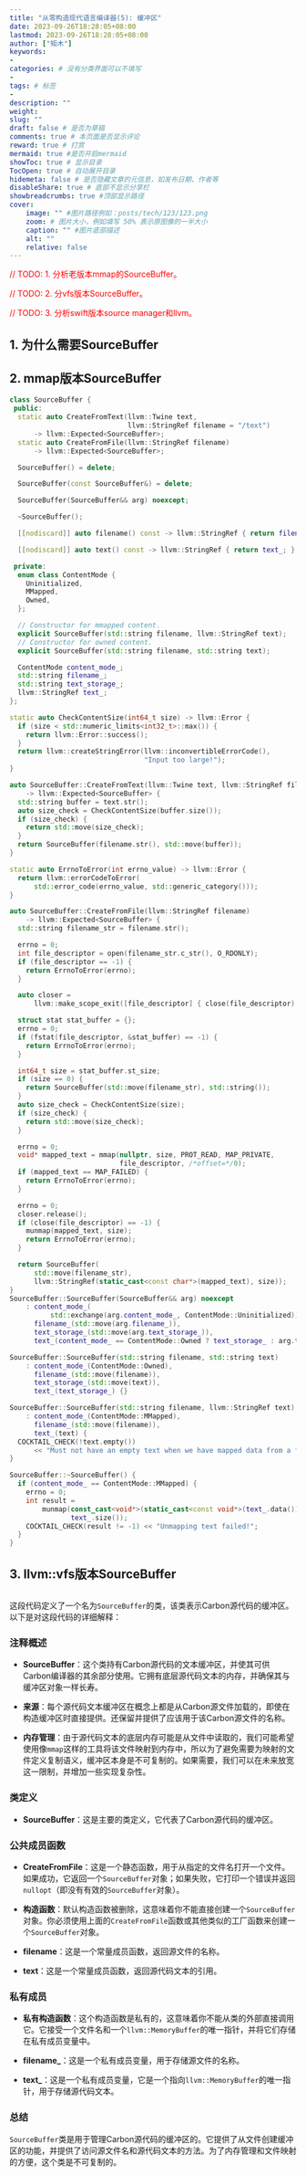 ```yaml
---
title: "从零构造现代语言编译器(5): 缓冲区"
date: 2023-09-26T18:28:05+08:00
lastmod: 2023-09-26T18:28:05+08:00
author: ["矩木"]
keywords: 
- 
categories: # 没有分类界面可以不填写
- 
tags: # 标签
- 
description: ""
weight:
slug: ""
draft: false # 是否为草稿
comments: true # 本页面是否显示评论
reward: true # 打赏
mermaid: true #是否开启mermaid
showToc: true # 显示目录
TocOpen: true # 自动展开目录
hidemeta: false # 是否隐藏文章的元信息，如发布日期、作者等
disableShare: true # 底部不显示分享栏
showbreadcrumbs: true #顶部显示路径
cover:
    image: "" #图片路径例如：posts/tech/123/123.png
    zoom: # 图片大小，例如填写 50% 表示原图像的一半大小
    caption: "" #图片底部描述
    alt: ""
    relative: false
---
```


<font color="red">

// TODO: 1. 分析老版本mmap的SourceBuffer。

// TODO: 2. 分vfs版本SourceBuffer。

// TODO: 3. 分析swift版本source manager和llvm。

</font>

## 1. 为什么需要SourceBuffer


## 2. mmap版本SourceBuffer

```cpp
class SourceBuffer {
 public:
  static auto CreateFromText(llvm::Twine text,
                             llvm::StringRef filename = "/text")
      -> llvm::Expected<SourceBuffer>;
  static auto CreateFromFile(llvm::StringRef filename)
      -> llvm::Expected<SourceBuffer>;

  SourceBuffer() = delete;

  SourceBuffer(const SourceBuffer&) = delete;

  SourceBuffer(SourceBuffer&& arg) noexcept;

  ~SourceBuffer();

  [[nodiscard]] auto filename() const -> llvm::StringRef { return filename_; }

  [[nodiscard]] auto text() const -> llvm::StringRef { return text_; }

 private:
  enum class ContentMode {
    Uninitialized,
    MMapped,
    Owned,
  };

  // Constructor for mmapped content.
  explicit SourceBuffer(std::string filename, llvm::StringRef text);
  // Constructor for owned content.
  explicit SourceBuffer(std::string filename, std::string text);

  ContentMode content_mode_;
  std::string filename_;
  std::string text_storage_;
  llvm::StringRef text_;
};
```

```cpp
static auto CheckContentSize(int64_t size) -> llvm::Error {
  if (size < std::numeric_limits<int32_t>::max()) {
    return llvm::Error::success();
  }
  return llvm::createStringError(llvm::inconvertibleErrorCode(),
                                 "Input too large!");
}

auto SourceBuffer::CreateFromText(llvm::Twine text, llvm::StringRef filename)
    -> llvm::Expected<SourceBuffer> {
  std::string buffer = text.str();
  auto size_check = CheckContentSize(buffer.size());
  if (size_check) {
    return std::move(size_check);
  }
  return SourceBuffer(filename.str(), std::move(buffer));
}

static auto ErrnoToError(int errno_value) -> llvm::Error {
  return llvm::errorCodeToError(
      std::error_code(errno_value, std::generic_category()));
}

auto SourceBuffer::CreateFromFile(llvm::StringRef filename)
    -> llvm::Expected<SourceBuffer> {
  std::string filename_str = filename.str();

  errno = 0;
  int file_descriptor = open(filename_str.c_str(), O_RDONLY);
  if (file_descriptor == -1) {
    return ErrnoToError(errno);
  }

  auto closer =
      llvm::make_scope_exit([file_descriptor] { close(file_descriptor); });

  struct stat stat_buffer = {};
  errno = 0;
  if (fstat(file_descriptor, &stat_buffer) == -1) {
    return ErrnoToError(errno);
  }

  int64_t size = stat_buffer.st_size;
  if (size == 0) {
    return SourceBuffer(std::move(filename_str), std::string());
  }
  auto size_check = CheckContentSize(size);
  if (size_check) {
    return std::move(size_check);
  }

  errno = 0;
  void* mapped_text = mmap(nullptr, size, PROT_READ, MAP_PRIVATE,
                           file_descriptor, /*offset=*/0);
  if (mapped_text == MAP_FAILED) {
    return ErrnoToError(errno);
  }

  errno = 0;
  closer.release();
  if (close(file_descriptor) == -1) {
    munmap(mapped_text, size);
    return ErrnoToError(errno);
  }

  return SourceBuffer(
      std::move(filename_str),
      llvm::StringRef(static_cast<const char*>(mapped_text), size));
}
SourceBuffer::SourceBuffer(SourceBuffer&& arg) noexcept
    : content_mode_(
          std::exchange(arg.content_mode_, ContentMode::Uninitialized)),
      filename_(std::move(arg.filename_)),
      text_storage_(std::move(arg.text_storage_)),
      text_(content_mode_ == ContentMode::Owned ? text_storage_ : arg.text_) {}

SourceBuffer::SourceBuffer(std::string filename, std::string text)
    : content_mode_(ContentMode::Owned),
      filename_(std::move(filename)),
      text_storage_(std::move(text)),
      text_(text_storage_) {}

SourceBuffer::SourceBuffer(std::string filename, llvm::StringRef text)
    : content_mode_(ContentMode::MMapped),
      filename_(std::move(filename)),
      text_(text) {
  COCKTAIL_CHECK(!text.empty())
      << "Must not have an empty text when we have mapped data from a file!";
}

SourceBuffer::~SourceBuffer() {
  if (content_mode_ == ContentMode::MMapped) {
    errno = 0;
    int result =
        munmap(const_cast<void*>(static_cast<const void*>(text_.data())),
               text_.size());
    COCKTAIL_CHECK(result != -1) << "Unmapping text failed!";
  }
}
```

## 3. llvm::vfs版本SourceBuffer

```cpp

```

这段代码定义了一个名为`SourceBuffer`的类，该类表示Carbon源代码的缓冲区。以下是对这段代码的详细解释：

### 注释概述

- **SourceBuffer**：这个类持有Carbon源代码的文本缓冲区，并使其可供Carbon编译器的其余部分使用。它拥有底层源代码文本的内存，并确保其与缓冲区对象一样长寿。
  
- **来源**：每个源代码文本缓冲区在概念上都是从Carbon源文件加载的，即使在构造缓冲区时直接提供。还保留并提供了应该用于该Carbon源文件的名称。
  
- **内存管理**：由于源代码文本的底层内存可能是从文件中读取的，我们可能希望使用像`mmap`这样的工具将该文件映射到内存中，所以为了避免需要为映射的文件定义复制语义，缓冲区本身是不可复制的。如果需要，我们可以在未来放宽这一限制，并增加一些实现复杂性。

### 类定义

- **SourceBuffer**：这是主要的类定义，它代表了Carbon源代码的缓冲区。

### 公共成员函数

- **CreateFromFile**：这是一个静态函数，用于从指定的文件名打开一个文件。如果成功，它返回一个`SourceBuffer`对象；如果失败，它打印一个错误并返回`nullopt`（即没有有效的`SourceBuffer`对象）。

- **构造函数**：默认构造函数被删除，这意味着你不能直接创建一个`SourceBuffer`对象。你必须使用上面的`CreateFromFile`函数或其他类似的工厂函数来创建一个`SourceBuffer`对象。

- **filename**：这是一个常量成员函数，返回源文件的名称。

- **text**：这是一个常量成员函数，返回源代码文本的引用。

### 私有成员

- **私有构造函数**：这个构造函数是私有的，这意味着你不能从类的外部直接调用它。它接受一个文件名和一个`llvm::MemoryBuffer`的唯一指针，并将它们存储在私有成员变量中。

- **filename_**：这是一个私有成员变量，用于存储源文件的名称。

- **text_**：这是一个私有成员变量，它是一个指向`llvm::MemoryBuffer`的唯一指针，用于存储源代码文本。

### 总结

`SourceBuffer`类是用于管理Carbon源代码的缓冲区的。它提供了从文件创建缓冲区的功能，并提供了访问源文件名和源代码文本的方法。为了内存管理和文件映射的方便，这个类是不可复制的。
